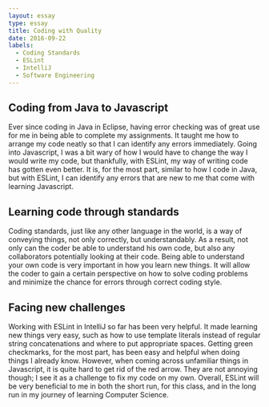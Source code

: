 ```yaml
---
layout: essay
type: essay
title: Coding with Quality
date: 2016-09-22
labels:
  - Coding Standards
  - ESLint
  - IntelliJ
  - Software Engineering
---
```


## Coding from Java to Javascript

Ever since coding in Java in Eclipse, having error checking was of great use for me in being able to complete my assignments. It taught me how to arrange my code neatly so that I can identify any errors immediately. Going into Javascript, I was a bit wary of how I would have to change the way I would write my code, but thankfully, with ESLint, my way of writing code has gotten even better. It is, for the most part, similar to how I code in Java, but with ESLint, I can identify any errors that are new to me that come with learning Javascript. 

## Learning code through standards

Coding standards, just like any other language in the world, is a way of conveying things, not only correctly, but understandably. As a result, not only can the coder be able to understand his own code, but also any collaborators potentially looking at their code. Being able to understand your own code is very important in how you learn new things. It will allow the coder to gain a certain perspective on how to solve coding problems and minimize the chance for errors through correct coding style.

## Facing new challenges

Working with ESLint in IntelliJ so far has been very helpful. It made learning new things very easy, such as how to use template literals instead of regular string concatenations and where to put appropriate spaces. Getting green checkmarks, for the most part, has been easy and helpful when doing things I already know. However, when coming across unfamiliar things in Javascript, it is quite hard to get rid of the red arrow. They are not annoying though; I see it as a challenge to fix my code on my own. Overall, ESLint will be very beneficial to me in both the short run, for this class, and in the long run in my journey of learning Computer Science. 
